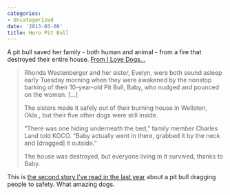 ```yaml
---
categories:
- Uncategorized
date: '2013-03-08'
title: Hero Pit Bull
---
```


A pit bull saved her family - both human and animal - from a fire that destroyed their entire house. <a href="http://www.ilovedogs.com/2013/02/hero-pit-bull-saves-women-and-dogs-from-house-fire/">From I Love Dogs...</a>

<blockquote>Rhonda Westenberger and her sister, Evelyn, were both sound asleep early Tuesday morning when they were awakened by the nonstop barking of their 10-year-old Pit Bull, Baby, who nudged and pounced on the women. [...]

The sisters made it safely out of their burning house in Wellston, Okla., but their five other dogs were still inside.

“There was one hiding underneath the bed,” family member Charles Land told KOCO. “Baby actually went in there, grabbed it by the neck and [dragged] it outside.”

The house was destroyed, but everyone living in it survived, thanks to Baby.</blockquote>

This is <a href="https://www.youtube.com/watch?v=zVIwQAoEBAQ">the second story I've read in the last year</a> about a pit bull dragging people to safety. What amazing dogs.